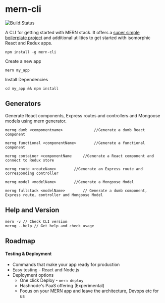 # mern-cli
[![Build Status](https://travis-ci.org/Hashnode/mern-cli.svg?branch=master)](https://travis-ci.org/Hashnode/mern-cli)

A CLI for getting started with MERN stack. It offers a [super simple boilerplate project](https://github.com/Hashnode/mern-starter) and additional utilities to get started with isomorphic React and Redux apps.

```
npm install -g mern-cli
```


Create a new app
```
mern my_app
```

Install Dependencies
```
cd my_app && npm install
```

## Generators

Generate React components, Express routes and controllers and Mongoose models using mern generator. 

```merng dumb <componentname>          	   //Generate a dumb React component```

```merng functional <componentName>   	   //Generate a functional component```

```merng container <componentName	  //Generate a React component and connect to Redux store```

```merng route <routeName>	  	  //Generate an Express route and corresponding controller```

```merng model <modelName>		  //Generate a Mongoose Model```

```merng fullstack <modelName>		  // Generate a dumb component, Express route, controller and Mongoose Model```

## Help and Version

```
mern -v // Check CLI version
merng --help // Get help and check usage
```

## Roadmap

#### Testing & Deployment

- Commands that make your app ready for production
- Easy testing - React and Node.js
- Deployment options 
	- One click Deploy - `mern deploy`
	- Hashnode's PaaS offering (Experimental)
   - Focus on your MERN app and leave the architecture, Devops etc for us
